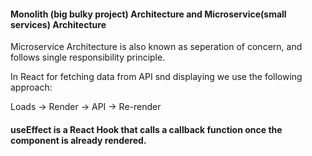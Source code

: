 #### Monolith (big bulky project) Architecture and Microservice(small services) Architecture

Microservice Architecture is also known as seperation of concern, and follows single responsibility principle.

In React for fetching data from API snd displaying we use the following approach:

Loads -> Render -> API -> Re-render

#### useEffect is a React Hook that calls a callback function once the component is already rendered.


